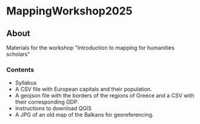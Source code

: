 # MappingWorkshop2025

## About
Materials for the workshop "Introduction to mapping for humanities scholars"

### Contents
* Syllabus
* A CSV file with European capitals and their population.
* A geojson file with the borders of the regions of Greece and a CSV with their corresponding GDP.
* Instructions to download QGIS
* A JPG of an old map of the Balkans for georeferencing.
